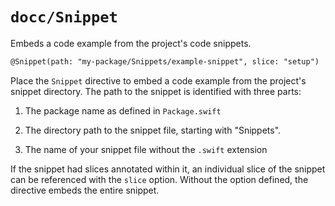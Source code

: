 # ``docc/Snippet``

Embeds a code example from the project's code snippets.

```markdown
@Snippet(path: "my-package/Snippets/example-snippet", slice: "setup")
```

Place the `Snippet` directive to embed a code example from the project's snippet directory. The path to the snippet is identified with three parts:

1. The package name as defined in `Package.swift`

2. The directory path to the snippet file, starting with "Snippets".

3. The name of your snippet file without the `.swift` extension

If the snippet had slices annotated within it, an individual slice of the snippet can be referenced with the `slice` option. Without the option defined, the directive embeds the entire snippet.

<!-- Copyright (c) 2025 Apple Inc and the Swift Project authors. All Rights Reserved. -->
